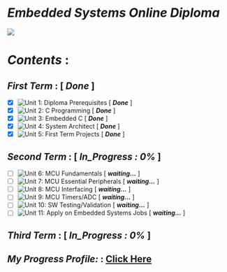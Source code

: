 # ***Embedded Systems Online Diploma***
![](https://user-images.githubusercontent.com/83795307/162638319-c9e93310-1390-4fad-8d5b-cbdae029b137.jpg)

# ***Contents*** :

## ***First Term*** : [ ***Done*** ] 
 - [x] ![Unit 1: Diploma Prerequisites](https://github.com/Youssef1502/Master_Embedded_Systems) [ ***Done*** ] 
 - [x] ![Unit 2: C Programming](https://github.com/Youssef1502/Master_Embedded_Systems/tree/main/Unit%202%20-%20C%20Programming) [ ***Done*** ]
 - [x] ![Unit 3: Embedded C](https://github.com/Youssef1502/Master_Embedded_Systems/tree/main/Unit%203%20-%20Embedded%20C) [ ***Done*** ] 
 - [x] ![Unit 4: System Architect](https://github.com/Youssef1502/Master_Embedded_Systems/tree/main/Unit%204%20-%20System%20Architect) [ ***Done*** ] 
 - [x] ![Unit 5: First Term Projects](https://github.com/Youssef1502/Master_Embedded_Systems/tree/main/Unit%205%20-%20First%20Term%20(%20Projects%20)) [ ***Done*** ] 

## ***Second Term*** :   [ ***In_Progress : 0%*** ]
 - [ ] ![Unit 6: MCU Fundamentals]() [ ***waiting...*** ]
 - [ ] ![Unit 7: MCU Essential Peripherals]() [ ***waiting...*** ]
 - [ ] ![Unit 8: MCU Interfacing]() [ ***waiting...*** ]
 - [ ] ![Unit 9: MCU Timers/ADC]() [ ***waiting...*** ]
 - [ ] ![Unit 10: SW Testing/Validation]() [ ***waiting...*** ]
 - [ ] ![Unit 11: Apply on Embedded Systems Jobs]() [ ***waiting...*** ]

## ***Third Term*** :   [ ***In_Progress : 0%*** ]


## ***My Progress Profile:*** : [Click Here](https://www.learn-in-depth.com/online-diploma/youssefadel1502@gmail.com)
